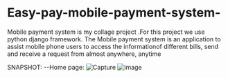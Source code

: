 # Easy-pay-mobile-payment-system-
Mobile payment system is my collage project .For this project we use python django framework.
The Mobile payment system is an application to assist mobile phone users to access the
informationof different bills, send and receive a request from almost anywhere, anytime


SNAPSHOT:
--Home page:
![Capture](https://user-images.githubusercontent.com/42195119/84233323-c1a69380-ab0f-11ea-901a-b1701182ae92.PNG)
![image](https://user-images.githubusercontent.com/42195119/84234042-20b8d800-ab11-11ea-8623-3fe753209a71.png)
